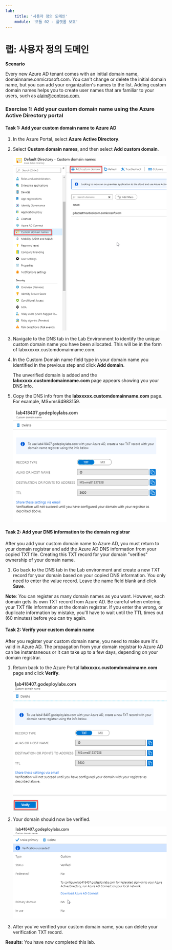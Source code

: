 ```yaml
---
lab:
    title: '사용자 정의 도메인'
    module: '모듈 02 - 플랫폼 보호'
---
```


# 랩: 사용자 정의 도메인

**Scenario**

Every new Azure AD tenant comes with an initial domain name, domainname.onmicrosoft.com. You can't change or delete the initial domain name, but you can add your organization's names to the list. Adding custom domain names helps you to create user names that are familiar to your users, such as alain@contoso.com.


### Exercise 1: Add your custom domain name using the Azure Active Directory portal

#### Task 1: Add your custom domain name to Azure AD

1.  In the Azure Portal, select **Azure Active Directory**.

1.  Select **Custom domain names**, and then select **Add custom domain**.

       ![Screenshot](../Media/Module-2/6615ed31-bc05-482f-900d-6cf9491ce9c2.png)

2.  Navigate to the DNS tab in the Lab Environment to identify the unique custom domain name you have been allocated.  This will be in the form of labxxxxxx.customdomainname.com.

1.  In the Custom Domain name field type in your domain name you identified in the previous step and click **Add domain**.


    The unverified domain is added and the **labxxxxx.customdomainname.com** page appears showing you your DNS info.

4.  Copy the DNS info from the **labxxxxx.customdomainname.com** page. For example, MS=ms64983159.

       ![Screenshot](../Media/Module-2/9119a382-df4f-4688-8d17-3da0fe2b2f78.png)

#### Task 2: Add your DNS information to the domain registrar


After you add your custom domain name to Azure AD, you must return to your domain registrar and add the Azure AD DNS information from your copied TXT file. Creating this TXT record for your domain "verifies" ownership of your domain name.


1.  Go back to the DNS tab in the Lab environment and  create a new TXT record for your domain based on your copied DNS information.  You only need to enter the value record.  Leave the name field blank and click **Save**.


**Note**: You can register as many domain names as you want. However, each domain gets its own TXT record from Azure AD. Be careful when entering your TXT file information at the domain registrar. If you enter the wrong, or duplicate information by mistake, you'll have to wait until the TTL times out (60 minutes) before you can try again.


#### Task 2: Verify your custom domain name


After you register your custom domain name, you need to make sure it's valid in Azure AD. The propagation from your domain registrar to Azure AD can be instantaneous or it can take up to a few days, depending on your domain registrar.


1.  Return back to the Azure Portal **labxxxxx.customdomainname.com** page and click **Verify**.

     ![Screenshot](../Media/Module-2/819d89df-0649-449f-82c4-d9c8598ea7f5.png)

1.  Your domain should now be verified.

     ![Screenshot](../Media/Module-2/f1c86bff-7397-4040-9685-88c874e49bf2.png)

1.  After you've verified your custom domain name, you can delete your verification TXT record.


**Results**: You have now completed this lab.

